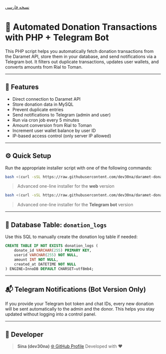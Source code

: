 <p align="left">
  <a href="README.md">نسخه فارسی</a>

# 💸 Automated Donation Transactions with PHP + Telegram Bot

This PHP script helps you automatically fetch donation transactions from the Daramet API, store them in your database, and send notifications via a Telegram bot. It filters out duplicate transactions, updates user wallets, and converts amounts from Rial to Toman.

---

## 🎯 Features

* Direct connection to Daramet API
* Store donation data in MySQL
* Prevent duplicate entries
* Send notifications to Telegram (admin and user)
* Run via cron job every 5 minutes
* Amount conversion from Rial to Toman
* Increment user wallet balance by user ID
* IP-based access control (only server IP allowed)

---

## ⚙️ Quick Setup

Run the appropriate installer script with one of the following commands:

```bash
bash <(curl -sSL https://raw.githubusercontent.com/dev30na/daramet-donation-sync/main/install-web.sh)
```

> Advanced one-line installer for the **web** version

```bash
bash <(curl -sSL https://raw.githubusercontent.com/dev30na/daramet-donation-sync/main/install-bot.sh)
```

> Advanced one-line installer for the **Telegram bot** version

---

## 🧱 Database Table: `donation_logs`

Use this SQL to manually create the donation log table if needed:

```sql
CREATE TABLE IF NOT EXISTS donation_logs (
    donate_id VARCHAR(255) PRIMARY KEY,
    userid VARCHAR(255) NOT NULL,
    amount INT NOT NULL,
    created_at DATETIME NOT NULL
) ENGINE=InnoDB DEFAULT CHARSET=utf8mb4;
```

---

## 📬 Telegram Notifications (Bot Version Only)

If you provide your Telegram bot token and chat IDs, every new donation will be sent automatically to the admin and the donor. This helps you stay updated without logging into a control panel.

---

## 👤 Developer

> **Sina (dev30na)**
> [🌐 GitHub Profile](https://github.com/dev30na)
> Developed with ❤️


